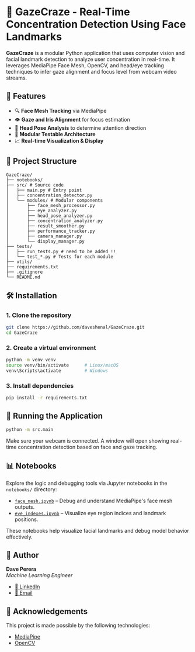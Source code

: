 # 🧠 GazeCraze - Real-Time Concentration Detection Using Face Landmarks

**GazeCraze** is a modular Python application that uses computer vision and facial landmark detection to analyze user concentration in real-time. It leverages MediaPipe Face Mesh, OpenCV, and head/eye tracking techniques to infer gaze alignment and focus level from webcam video streams.


## 🚀 Features

- 🔍 **Face Mesh Tracking** via MediaPipe
- 👁️ **Gaze and Iris Alignment** for focus estimation
- 🧠 **Head Pose Analysis** to determine attention direction
- 🧪 **Modular Testable Architecture**
- 📈 **Real-time Visualization & Display**


## 📂 Project Structure

```
GazeCraze/
├── notebooks/
├── src/ # Source code
│   ├── main.py # Entry point
│   ├── concentration_detector.py
│   └── modules/ # Modular components
│       ├── face_mesh_processor.py
│       ├── eye_analyzer.py
│       ├── head_pose_analyzer.py
│       ├── concentration_analyzer.py
│       ├── result_smoother.py
│       ├── performance_tracker.py
│       ├── camera_manager.py
│       └── display_manager.py
├── tests/
│   ├── run_tests.py # need to be added !!
│   └── test_*.py # Tests for each module
├── utils/
├── requirements.txt
├── .gitignore
└── README.md
```


## 🛠️ Installation

### 1. Clone the repository

```bash
git clone https://github.com/daveshenal/GazeCraze.git
cd GazeCraze
```

### 2. Create a virtual environment

```bash
python -m venv venv
source venv/bin/activate      # Linux/macOS
venv\Scripts\activate         # Windows
```

### 3. Install dependencies

```bash
pip install -r requirements.txt
```

## 🧪 Running the Application

```bash
python -m src.main
```

Make sure your webcam is connected. A window will open showing real-time concentration detection based on face and gaze tracking.



## 📊 Notebooks

Explore the logic and debugging tools via Jupyter notebooks in the `notebooks/` directory:

- [`face_mesh.ipynb`](notebooks/face_mesh.ipynb) – Debug and understand MediaPipe's face mesh outputs.
- [`eye_indexes.ipynb`](notebooks/eye_indexes.ipynb) – Visualize eye region indices and landmark positions.

These notebooks help visualize facial landmarks and debug model behavior effectively.


## 👤 Author

**Dave Perera**  
_Machine Learning Engineer_

- [🔗 LinkedIn](https://www.linkedin.com/in/davesperera)
- [🔗 Email](daveshenal281@gmail.com)


## 🙏 Acknowledgements

This project is made possible by the following technologies:

- [MediaPipe](https://mediapipe.dev/)
- [OpenCV](https://opencv.org/)
